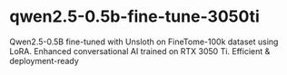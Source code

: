 # qwen2.5-0.5b-fine-tune-3050ti
Qwen2.5-0.5B fine-tuned with Unsloth on FineTome-100k dataset using LoRA. Enhanced conversational AI trained on RTX 3050 Ti. Efficient &amp; deployment-ready

